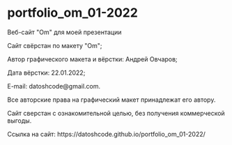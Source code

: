 # portfolio_om_01-2022


<p>Веб-сайт "Om" для моей презентации</p>
<p>Сайт свёрстан по макету "Om";</p>
<p>Автор графического макета и вёрстки: Андрей Овчаров;</p>
<p>Дата вёрстки: 22.01.2022;</p>
<p>E-mail: datoshcode@gmail.com.</p>
<p>Все авторские права на графический макет принадлежат его автору.</p>
<p>Сайт сверстан с ознакомительной целью, без получения коммерческой выгоды.</p>

<p>Ссылка на сайт: https://datoshcode.github.io/portfolio_om_01-2022/</p>
